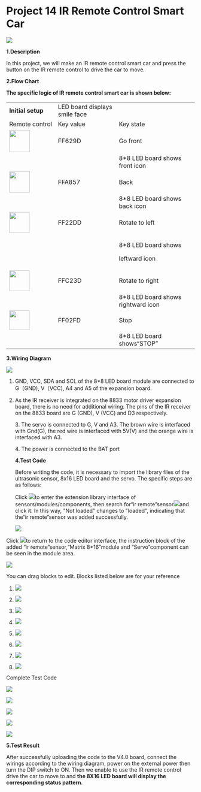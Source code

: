# Project 14 IR Remote Control Smart Car

![](/media/ff2fec813f8765e1bcd593b37b9c0a4f.jpeg)

**1.Description**

In this project, we will make an IR remote control smart car and press
the button on the IR remote control to drive the car to move.

**2.Flow Chart**

**The specific logic of IR remote control smart car is shown below:**

<table>
<tbody>
<tr class="odd">
<td><strong>Initial setup</strong></td>
<td>LED board displays smile face</td>
<td></td>
</tr>
<tr class="even">
<td>Remote control</td>
<td>Key value</td>
<td>Key state</td>
</tr>
<tr class="odd">
<td><img src="https://raw.githubusercontent.com/keyestudio/KS0559-KS0559F-Keyestudio-4WD-BT-Multi-purpose-Car-V2.0-Scratch/master/media/b11dc5ffa6cccebc6088e5d557d76daf.png" style="width:0.57292in;height:0.61458in" /></td>
<td>FF629D</td>
<td>Go front</td>
</tr>
<tr class="even">
<td></td>
<td></td>
<td>8*8 LED board shows front icon</td>
</tr>
<tr class="odd">
<td><img src="https://raw.githubusercontent.com/keyestudio/KS0559-KS0559F-Keyestudio-4WD-BT-Multi-purpose-Car-V2.0-Scratch/master/media/ae8110034aacb083151cfd882ee599ba.png" style="width:0.57292in;height:0.58333in" /></td>
<td>FFA857</td>
<td>Back</td>
</tr>
<tr class="even">
<td></td>
<td></td>
<td>8*8 LED board shows back icon</td>
</tr>
<tr class="odd">
<td><img src="https://raw.githubusercontent.com/keyestudio/KS0559-KS0559F-Keyestudio-4WD-BT-Multi-purpose-Car-V2.0-Scratch/master/media/bce9cba2c6d2465fbcce570ad4210eba.png" style="width:0.5625in;height:0.58333in" /></td>
<td>FF22DD</td>
<td>Rotate to left</td>
</tr>
<tr class="even">
<td></td>
<td></td>
<td><p>8*8 LED board shows</p>
<p>leftward icon</p></td>
</tr>
<tr class="odd">
<td><img src="https://raw.githubusercontent.com/keyestudio/KS0559-KS0559F-Keyestudio-4WD-BT-Multi-purpose-Car-V2.0-Scratch/master/media/ad907a618af86f30d52986bbbd57ba76.png" style="width:0.5625in;height:0.57292in" /></td>
<td>FFC23D</td>
<td>Rotate to right</td>
</tr>
<tr class="even">
<td></td>
<td></td>
<td>8*8 LED board shows rightward icon</td>
</tr>
<tr class="odd">
<td><img src="https://raw.githubusercontent.com/keyestudio/KS0559-KS0559F-Keyestudio-4WD-BT-Multi-purpose-Car-V2.0-Scratch/master/media/9716a4ed61a4064d2f47a7b73eccaf87.png" style="width:0.5625in;height:0.54167in" /></td>
<td>FF02FD</td>
<td>Stop</td>
</tr>
<tr class="even">
<td></td>
<td></td>
<td>8*8 LED board shows“STOP”</td>
</tr>
</tbody>
</table>

**3.Wiring Diagram**

![](/media/9d8b58dff14fe22b5c87514db944530c.png)

1.  GND, VCC, SDA and SCL of the 8\*8 LED board module are connected to
    G（GND), V（VCC), A4 and A5 of the expansion board.

2.  As the IR receiver is integrated on the 8833 motor driver expansion
    board, there is no need for additional wiring. The pins of the IR
    receiver on the 8833 board are G (GND), V (VCC) and D3
    respectively. 
    
    3\. The servo is connected to G, V and A3. The brown wire is
    interfaced with Gnd(G), the red wire is interfaced with 5V(V) and
    the orange wire is interfaced with A3.
    
    4\. The power is connected to the BAT port
    
    **4.Test Code**
    
    Before writing the code, it is necessary to import the library files
    of the ultrasonic sensor, 8x16 LED board and the servo. The specific
    steps are as follows: 
    
    Click ![](/media/9964e0b31fc9846a7f64c57f51e47152.png)to enter the extension library interface
    of sensors/modules/components, then search for“ir
    remote”sensor![](/media/229086011fb4f87f3a882e514b043bb7.png)and click it. In this way,
    "Not loaded" changes to "loaded", indicating that the“ir
    remote”sensor was added successfully. 
    
    ![](/media/52ed0e6f7d436d17d18168c4704f5e98.png)

Click ![](/media/29916972665d35bfb34914b6144e28aa.png)to return to the code editor interface, the
instruction block of the added “ir remote”sensor,“Matrix 8\*16”module
and “Servo”component can be seen in the module area. 

![](/media/2fc4d2dc95c4936f1ef5a9f56444b88c.png)

You can drag blocks to edit. Blocks listed below are for your reference

1.  ![](/media/8de1b04be1ba147dd242c66bddeacacc.png)

2.  ![](/media/1f98f44522f0d08b8d41a81109f91bee.png)

3.  ![](/media/a9042e77ebe3009fbb7653bef3429b66.png)

4.  ![](/media/53c2dbc1af206a888f95f58b31000ab2.png)

5.  ![](/media/b8cd07dc2e6c7b02feaf0f5c77663d79.png)

6.  ![](/media/51e30aa2aca3a7da67ee4f0f81c7dad1.png)

7.  ![](/media/7fa69de5a88479434d48a38b7c9bc300.png)

8.  ![](/media/da0a6a378abbd5fd3a4a3466ceaa37c9.png)

Complete Test Code

![](/media/52a61de1aca0ddeaac1baf364cc4e3fb.png)

![](/media/a16017d78df50d09931e6f1261b6154c.png)

![](/media/1587c67c0425bca672078700dd14460f.png)

![](/media/1a02d997bed11414cabc4a02eb3c3009.png)

![](/media/14247d440f27c4a4d5e682e7aadf36e9.png)

**5.Test Result**

After successfully uploading the code to the V4.0 board, connect the
wirings according to the wiring diagram, power on the external power
then turn the DIP switch to ON. Then we enable to use the IR remote
control drive the car to move to and **the 8X16 LED board will display
the corresponding status pattern.**
